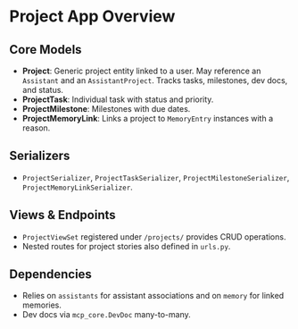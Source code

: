 # Project App Overview

## Core Models
- **Project**: Generic project entity linked to a user. May reference an `Assistant` and an `AssistantProject`. Tracks tasks, milestones, dev docs, and status.
- **ProjectTask**: Individual task with status and priority.
- **ProjectMilestone**: Milestones with due dates.
- **ProjectMemoryLink**: Links a project to `MemoryEntry` instances with a reason.

## Serializers
- `ProjectSerializer`, `ProjectTaskSerializer`, `ProjectMilestoneSerializer`, `ProjectMemoryLinkSerializer`.

## Views & Endpoints
- `ProjectViewSet` registered under `/projects/` provides CRUD operations.
- Nested routes for project stories also defined in `urls.py`.

## Dependencies
- Relies on `assistants` for assistant associations and on `memory` for linked memories.
- Dev docs via `mcp_core.DevDoc` many-to-many.
